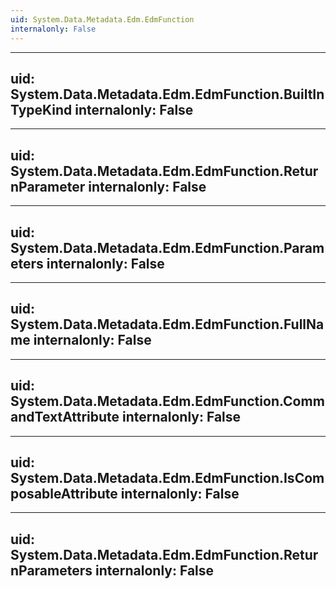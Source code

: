 ```yaml
---
uid: System.Data.Metadata.Edm.EdmFunction
internalonly: False
---
```


---
uid: System.Data.Metadata.Edm.EdmFunction.BuiltInTypeKind
internalonly: False
---

---
uid: System.Data.Metadata.Edm.EdmFunction.ReturnParameter
internalonly: False
---

---
uid: System.Data.Metadata.Edm.EdmFunction.Parameters
internalonly: False
---

---
uid: System.Data.Metadata.Edm.EdmFunction.FullName
internalonly: False
---

---
uid: System.Data.Metadata.Edm.EdmFunction.CommandTextAttribute
internalonly: False
---

---
uid: System.Data.Metadata.Edm.EdmFunction.IsComposableAttribute
internalonly: False
---

---
uid: System.Data.Metadata.Edm.EdmFunction.ReturnParameters
internalonly: False
---

